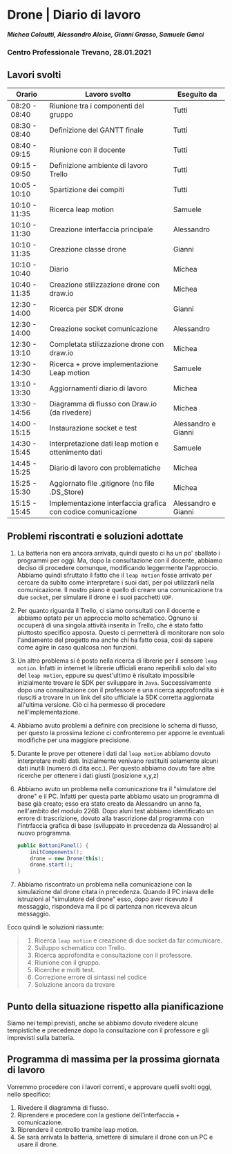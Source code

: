 # Drone | Diario di lavoro
##### Michea Colautti, Alessandro Aloise, Gianni Grasso, Samuele Ganci
### Centro Professionale Trevano, 28.01.2021

## Lavori svolti


|Orario        |Lavoro svolto                                                 |Eseguito da         |
|--------------|--------------------------------------------------------------|--------------------|
|08:20 - 08:40 | Riunione tra i componenti del gruppo                         |Tutti               |
|08:30 - 08:40 | Definizione del GANTT finale                                 |Tutti               |
|08:40 - 09:15 | Riunione con il docente                                      |Tutti               |
|09:15 - 09:50 | Definizione ambiente di lavoro Trello                        |Tutti               |
|10:05 - 10:10 | Spartizione dei compiti                                      |Tutti               |
|10:10 - 11:35 | Ricerca leap motion                                          |Samuele             |
|10:10 - 11:30 | Creazione interfaccia principale                             |Alessandro          |
|10:10 - 11:35 | Creazione classe drone                                       |Gianni              |
|10:10 - 10:40 | Diario                                                       |Michea              |
|10:40 - 11:35 | Creazione stilizzazione drone con draw.io                    |Michea              |
|12:30 - 14:00 | Ricerca per SDK drone                                        |Gianni              |
|12:30 - 14:00 | Creazione socket comunicazione                               |Alessandro          |
|12:30 - 13:10 | Completata stilizzazione drone con draw.io                   |Michea              |
|12:30 - 14:30 | Ricerca + prove implementazione Leap motion                  |Samuele             |
|13:10 - 13:30 | Aggiornamenti diario di lavoro                               |Michea              |
|13:30 - 14:56 | Diagramma di flusso con Draw.io (da rivedere)                |Michea              |
|14:00 - 15:15 | Instaurazione socket e test                                  |Alessandro e Gianni |
|14:30 - 15:45 | Interpretazione dati leap motion e ottenimento dati          |Samuele             |
|14:45 - 15:25 | Diario di lavoro con problematiche                           |Michea              |
|15:25 - 15:30 | Aggiornato file .gitignore (no file .DS_Store)               |Michea              |
|15:15 - 15:45 | Implementazione interfaccia grafica con codice comunicazione |Alessandro e Gianni |




## Problemi riscontrati e soluzioni adottate

1. La batteria non era ancora arrivata, quindi questo ci ha un po' sballato i programmi per oggi. Ma, dopo la consultazione con il docente, abbiamo deciso di procedere comunque, modificando leggermente l'approccio. Abbiamo quindi sfruttato il fatto che il `leap motion` fosse arrivato per cercare da subito come interpretare i suoi dati, per poi utilizzarli nella comunicazione. Il nostro piano è quello di creare una comunicazione tra due `socket`, per simulare il drone e i suoi pacchetti `UDP`.

2. Per quanto riguarda il Trello, ci siamo consultati con il docente e abbiamo optato per un approccio molto schematico. Ognuno si occuperà di una singola attività inserita in Trello, che è stato fatto piuttosto specifico apposta. Questo ci permetterà di monitorare non solo l'andamento del progetto ma anche chi ha fatto cosa, così da sapere come agire in caso qualcosa non funzioni.

3. Un altro problema si è posto nella ricerca di librerie per il sensore `leap motion`. Infatti in internet le librerie ufficiali erano reperibili solo dal sito del `leap motion`, eppure su quest'ultimo è risultato impossibile inizialmente trovare le SDK per sviluppare in `Java`. Successivamente dopo una consultazione con il professore e una ricerca approfondita si è riusciti a trovare in un link del sito ufficiale la SDK corretta aggiornata all'ultima versione. Ciò ci ha permesso di procedere nell'implementazione.

4. Abbiamo avuto problemi a definire con precisione lo schema di flusso, per questo la prossima lezione ci confronteremo per apporre le eventuali modifiche per una maggiore precisione.

5. Durante le prove per ottenere i dati dal `leap motion` abbiamo dovuto interpretare molti dati. Inizialmente venivano restituiti solamente alcuni dati inutili (numero di dita ecc.). Per questo abbiamo dovuto fare altre ricerche per ottenere i dati giusti (posizione x,y,z)

6. Abbiamo avuto un problema nella comunicazione tra il "simulatore del drone" e il PC. Infatti per questa parte abbiamo usato un programma di base già creato; esso era stato creato da Alessandro un anno fa, nell'ambito del modulo 226B.
Dopo aluni test abbiamo identificato un errore di trascrizione, dovuto alla trascrizione dal programma con l'intrfaccia grafica di base (sviluppato in precedenza da Alessandro) al nuovo programma.

	```java    
	public BottoniPanel() {
		initComponents();
		drone = new Drone(this);
		drone.start();
	}  
	```         

7. Abbiamo riscontrato un problema nella comunicazione con la simulazione dal drone citata in precedenza. Quando il PC iniava delle istruzioni al "simulatore del drone" esso, dopo aver ricevuto il messaggio, rispondeva ma il pc di partenza non riceveva alcun messaggio.            


Ecco quindi le soluzioni riassunte:


> 1. Ricerca `leap motion` e creazione di due socket da far comunicare.
> 2. Sviluppo schematico con Trello.
> 3. Ricerca approfondita e consultazione con il professore.
> 4. Riunione con il gruppo.
> 5. Ricerche e molti test.
> 6. Correzione errore di sintassi nel codice
> 7. Soluzione ancora da trovare

##  Punto della situazione rispetto alla pianificazione
Siamo nei tempi previsti, anche se abbiamo dovuto rivedere alcune tempistiche e precedenze dopo la consultazione con il professore e gli imprevisti sulla batteria.

## Programma di massima per la prossima giornata di lavoro
Vorremmo procedere con i lavori correnti, e approvare quelli svolti oggi, nello specifico:
1. Rivedere il diagramma di flusso.
2. Riprendere e procedere con la gestione dell'interfaccia + comunicazione.
3. Riprendere il controllo tramite leap motion.
4. Se sarà arrivata la batteria, smettere di simulare il drone con un PC e usare il drone.
